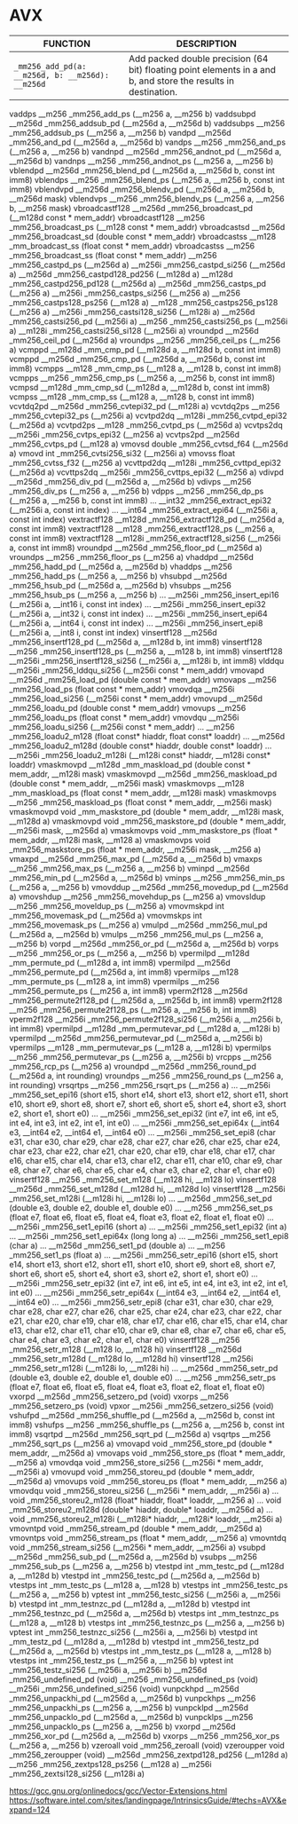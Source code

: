 # AVX

| FUNCTION                                         | DESCRIPTION |
| ------------------------------------------------ | ----------- |
| `_mm256_add_pd(a: __m256d, b: __m256d): __m256d` | Add packed double precision (64 bit) floating point elements in a and b, and store the results in destination. |



vaddps
__m256 _mm256_add_ps (__m256 a, __m256 b)
vaddsubpd
__m256d _mm256_addsub_pd (__m256d a, __m256d b)
vaddsubps
__m256 _mm256_addsub_ps (__m256 a, __m256 b)
vandpd
__m256d _mm256_and_pd (__m256d a, __m256d b)
vandps
__m256 _mm256_and_ps (__m256 a, __m256 b)
vandnpd
__m256d _mm256_andnot_pd (__m256d a, __m256d b)
vandnps
__m256 _mm256_andnot_ps (__m256 a, __m256 b)
vblendpd
__m256d _mm256_blend_pd (__m256d a, __m256d b, const int imm8)
vblendps
__m256 _mm256_blend_ps (__m256 a, __m256 b, const int imm8)
vblendvpd
__m256d _mm256_blendv_pd (__m256d a, __m256d b, __m256d mask)
vblendvps
__m256 _mm256_blendv_ps (__m256 a, __m256 b, __m256 mask)
vbroadcastf128
__m256d _mm256_broadcast_pd (__m128d const * mem_addr)
vbroadcastf128
__m256 _mm256_broadcast_ps (__m128 const * mem_addr)
vbroadcastsd
__m256d _mm256_broadcast_sd (double const * mem_addr)
vbroadcastss
__m128 _mm_broadcast_ss (float const * mem_addr)
vbroadcastss
__m256 _mm256_broadcast_ss (float const * mem_addr)
__m256 _mm256_castpd_ps (__m256d a)
__m256i _mm256_castpd_si256 (__m256d a)
__m256d _mm256_castpd128_pd256 (__m128d a)
__m128d _mm256_castpd256_pd128 (__m256d a)
__m256d _mm256_castps_pd (__m256 a)
__m256i _mm256_castps_si256 (__m256 a)
__m256 _mm256_castps128_ps256 (__m128 a)
__m128 _mm256_castps256_ps128 (__m256 a)
__m256i _mm256_castsi128_si256 (__m128i a)
__m256d _mm256_castsi256_pd (__m256i a)
__m256 _mm256_castsi256_ps (__m256i a)
__m128i _mm256_castsi256_si128 (__m256i a)
vroundpd
__m256d _mm256_ceil_pd (__m256d a)
vroundps
__m256 _mm256_ceil_ps (__m256 a)
vcmppd
__m128d _mm_cmp_pd (__m128d a, __m128d b, const int imm8)
vcmppd
__m256d _mm256_cmp_pd (__m256d a, __m256d b, const int imm8)
vcmpps
__m128 _mm_cmp_ps (__m128 a, __m128 b, const int imm8)
vcmpps
__m256 _mm256_cmp_ps (__m256 a, __m256 b, const int imm8)
vcmpsd
__m128d _mm_cmp_sd (__m128d a, __m128d b, const int imm8)
vcmpss
__m128 _mm_cmp_ss (__m128 a, __m128 b, const int imm8)
vcvtdq2pd
__m256d _mm256_cvtepi32_pd (__m128i a)
vcvtdq2ps
__m256 _mm256_cvtepi32_ps (__m256i a)
vcvtpd2dq
__m128i _mm256_cvtpd_epi32 (__m256d a)
vcvtpd2ps
__m128 _mm256_cvtpd_ps (__m256d a)
vcvtps2dq
__m256i _mm256_cvtps_epi32 (__m256 a)
vcvtps2pd
__m256d _mm256_cvtps_pd (__m128 a)
vmovsd
double _mm256_cvtsd_f64 (__m256d a)
vmovd
int _mm256_cvtsi256_si32 (__m256i a)
vmovss
float _mm256_cvtss_f32 (__m256 a)
vcvttpd2dq
__m128i _mm256_cvttpd_epi32 (__m256d a)
vcvttps2dq
__m256i _mm256_cvttps_epi32 (__m256 a)
vdivpd
__m256d _mm256_div_pd (__m256d a, __m256d b)
vdivps
__m256 _mm256_div_ps (__m256 a, __m256 b)
vdpps
__m256 _mm256_dp_ps (__m256 a, __m256 b, const int imm8)
...
__int32 _mm256_extract_epi32 (__m256i a, const int index)
...
__int64 _mm256_extract_epi64 (__m256i a, const int index)
vextractf128
__m128d _mm256_extractf128_pd (__m256d a, const int imm8)
vextractf128
__m128 _mm256_extractf128_ps (__m256 a, const int imm8)
vextractf128
__m128i _mm256_extractf128_si256 (__m256i a, const int imm8)
vroundpd
__m256d _mm256_floor_pd (__m256d a)
vroundps
__m256 _mm256_floor_ps (__m256 a)
vhaddpd
__m256d _mm256_hadd_pd (__m256d a, __m256d b)
vhaddps
__m256 _mm256_hadd_ps (__m256 a, __m256 b)
vhsubpd
__m256d _mm256_hsub_pd (__m256d a, __m256d b)
vhsubps
__m256 _mm256_hsub_ps (__m256 a, __m256 b)
...
__m256i _mm256_insert_epi16 (__m256i a, __int16 i, const int index)
...
__m256i _mm256_insert_epi32 (__m256i a, __int32 i, const int index)
...
__m256i _mm256_insert_epi64 (__m256i a, __int64 i, const int index)
...
__m256i _mm256_insert_epi8 (__m256i a, __int8 i, const int index)
vinsertf128
__m256d _mm256_insertf128_pd (__m256d a, __m128d b, int imm8)
vinsertf128
__m256 _mm256_insertf128_ps (__m256 a, __m128 b, int imm8)
vinsertf128
__m256i _mm256_insertf128_si256 (__m256i a, __m128i b, int imm8)
vlddqu
__m256i _mm256_lddqu_si256 (__m256i const * mem_addr)
vmovapd
__m256d _mm256_load_pd (double const * mem_addr)
vmovaps
__m256 _mm256_load_ps (float const * mem_addr)
vmovdqa
__m256i _mm256_load_si256 (__m256i const * mem_addr)
vmovupd
__m256d _mm256_loadu_pd (double const * mem_addr)
vmovups
__m256 _mm256_loadu_ps (float const * mem_addr)
vmovdqu
__m256i _mm256_loadu_si256 (__m256i const * mem_addr)
...
__m256 _mm256_loadu2_m128 (float const* hiaddr, float const* loaddr)
...
__m256d _mm256_loadu2_m128d (double const* hiaddr, double const* loaddr)
...
__m256i _mm256_loadu2_m128i (__m128i const* hiaddr, __m128i const* loaddr)
vmaskmovpd
__m128d _mm_maskload_pd (double const * mem_addr, __m128i mask)
vmaskmovpd
__m256d _mm256_maskload_pd (double const * mem_addr, __m256i mask)
vmaskmovps
__m128 _mm_maskload_ps (float const * mem_addr, __m128i mask)
vmaskmovps
__m256 _mm256_maskload_ps (float const * mem_addr, __m256i mask)
vmaskmovpd
void _mm_maskstore_pd (double * mem_addr, __m128i mask, __m128d a)
vmaskmovpd
void _mm256_maskstore_pd (double * mem_addr, __m256i mask, __m256d a)
vmaskmovps
void _mm_maskstore_ps (float * mem_addr, __m128i mask, __m128 a)
vmaskmovps
void _mm256_maskstore_ps (float * mem_addr, __m256i mask, __m256 a)
vmaxpd
__m256d _mm256_max_pd (__m256d a, __m256d b)
vmaxps
__m256 _mm256_max_ps (__m256 a, __m256 b)
vminpd
__m256d _mm256_min_pd (__m256d a, __m256d b)
vminps
__m256 _mm256_min_ps (__m256 a, __m256 b)
vmovddup
__m256d _mm256_movedup_pd (__m256d a)
vmovshdup
__m256 _mm256_movehdup_ps (__m256 a)
vmovsldup
__m256 _mm256_moveldup_ps (__m256 a)
vmovmskpd
int _mm256_movemask_pd (__m256d a)
vmovmskps
int _mm256_movemask_ps (__m256 a)
vmulpd
__m256d _mm256_mul_pd (__m256d a, __m256d b)
vmulps
__m256 _mm256_mul_ps (__m256 a, __m256 b)
vorpd
__m256d _mm256_or_pd (__m256d a, __m256d b)
vorps
__m256 _mm256_or_ps (__m256 a, __m256 b)
vpermilpd
__m128d _mm_permute_pd (__m128d a, int imm8)
vpermilpd
__m256d _mm256_permute_pd (__m256d a, int imm8)
vpermilps
__m128 _mm_permute_ps (__m128 a, int imm8)
vpermilps
__m256 _mm256_permute_ps (__m256 a, int imm8)
vperm2f128
__m256d _mm256_permute2f128_pd (__m256d a, __m256d b, int imm8)
vperm2f128
__m256 _mm256_permute2f128_ps (__m256 a, __m256 b, int imm8)
vperm2f128
__m256i _mm256_permute2f128_si256 (__m256i a, __m256i b, int imm8)
vpermilpd
__m128d _mm_permutevar_pd (__m128d a, __m128i b)
vpermilpd
__m256d _mm256_permutevar_pd (__m256d a, __m256i b)
vpermilps
__m128 _mm_permutevar_ps (__m128 a, __m128i b)
vpermilps
__m256 _mm256_permutevar_ps (__m256 a, __m256i b)
vrcpps
__m256 _mm256_rcp_ps (__m256 a)
vroundpd
__m256d _mm256_round_pd (__m256d a, int rounding)
vroundps
__m256 _mm256_round_ps (__m256 a, int rounding)
vrsqrtps
__m256 _mm256_rsqrt_ps (__m256 a)
...
__m256i _mm256_set_epi16 (short e15, short e14, short e13, short e12, short e11, short e10, short e9, short e8, short e7, short e6, short e5, short e4, short e3, short e2, short e1, short e0)
...
__m256i _mm256_set_epi32 (int e7, int e6, int e5, int e4, int e3, int e2, int e1, int e0)
...
__m256i _mm256_set_epi64x (__int64 e3, __int64 e2, __int64 e1, __int64 e0)
...
__m256i _mm256_set_epi8 (char e31, char e30, char e29, char e28, char e27, char e26, char e25, char e24, char e23, char e22, char e21, char e20, char e19, char e18, char e17, char e16, char e15, char e14, char e13, char e12, char e11, char e10, char e9, char e8, char e7, char e6, char e5, char e4, char e3, char e2, char e1, char e0)
vinsertf128
__m256 _mm256_set_m128 (__m128 hi, __m128 lo)
vinsertf128
__m256d _mm256_set_m128d (__m128d hi, __m128d lo)
vinsertf128
__m256i _mm256_set_m128i (__m128i hi, __m128i lo)
...
__m256d _mm256_set_pd (double e3, double e2, double e1, double e0)
...
__m256 _mm256_set_ps (float e7, float e6, float e5, float e4, float e3, float e2, float e1, float e0)
...
__m256i _mm256_set1_epi16 (short a)
...
__m256i _mm256_set1_epi32 (int a)
...
__m256i _mm256_set1_epi64x (long long a)
...
__m256i _mm256_set1_epi8 (char a)
...
__m256d _mm256_set1_pd (double a)
...
__m256 _mm256_set1_ps (float a)
...
__m256i _mm256_setr_epi16 (short e15, short e14, short e13, short e12, short e11, short e10, short e9, short e8, short e7, short e6, short e5, short e4, short e3, short e2, short e1, short e0)
...
__m256i _mm256_setr_epi32 (int e7, int e6, int e5, int e4, int e3, int e2, int e1, int e0)
...
__m256i _mm256_setr_epi64x (__int64 e3, __int64 e2, __int64 e1, __int64 e0)
...
__m256i _mm256_setr_epi8 (char e31, char e30, char e29, char e28, char e27, char e26, char e25, char e24, char e23, char e22, char e21, char e20, char e19, char e18, char e17, char e16, char e15, char e14, char e13, char e12, char e11, char e10, char e9, char e8, char e7, char e6, char e5, char e4, char e3, char e2, char e1, char e0)
vinsertf128
__m256 _mm256_setr_m128 (__m128 lo, __m128 hi)
vinsertf128
__m256d _mm256_setr_m128d (__m128d lo, __m128d hi)
vinsertf128
__m256i _mm256_setr_m128i (__m128i lo, __m128i hi)
...
__m256d _mm256_setr_pd (double e3, double e2, double e1, double e0)
...
__m256 _mm256_setr_ps (float e7, float e6, float e5, float e4, float e3, float e2, float e1, float e0)
vxorpd
__m256d _mm256_setzero_pd (void)
vxorps
__m256 _mm256_setzero_ps (void)
vpxor
__m256i _mm256_setzero_si256 (void)
vshufpd
__m256d _mm256_shuffle_pd (__m256d a, __m256d b, const int imm8)
vshufps
__m256 _mm256_shuffle_ps (__m256 a, __m256 b, const int imm8)
vsqrtpd
__m256d _mm256_sqrt_pd (__m256d a)
vsqrtps
__m256 _mm256_sqrt_ps (__m256 a)
vmovapd
void _mm256_store_pd (double * mem_addr, __m256d a)
vmovaps
void _mm256_store_ps (float * mem_addr, __m256 a)
vmovdqa
void _mm256_store_si256 (__m256i * mem_addr, __m256i a)
vmovupd
void _mm256_storeu_pd (double * mem_addr, __m256d a)
vmovups
void _mm256_storeu_ps (float * mem_addr, __m256 a)
vmovdqu
void _mm256_storeu_si256 (__m256i * mem_addr, __m256i a)
...
void _mm256_storeu2_m128 (float* hiaddr, float* loaddr, __m256 a)
...
void _mm256_storeu2_m128d (double* hiaddr, double* loaddr, __m256d a)
...
void _mm256_storeu2_m128i (__m128i* hiaddr, __m128i* loaddr, __m256i a)
vmovntpd
void _mm256_stream_pd (double * mem_addr, __m256d a)
vmovntps
void _mm256_stream_ps (float * mem_addr, __m256 a)
vmovntdq
void _mm256_stream_si256 (__m256i * mem_addr, __m256i a)
vsubpd
__m256d _mm256_sub_pd (__m256d a, __m256d b)
vsubps
__m256 _mm256_sub_ps (__m256 a, __m256 b)
vtestpd
int _mm_testc_pd (__m128d a, __m128d b)
vtestpd
int _mm256_testc_pd (__m256d a, __m256d b)
vtestps
int _mm_testc_ps (__m128 a, __m128 b)
vtestps
int _mm256_testc_ps (__m256 a, __m256 b)
vptest
int _mm256_testc_si256 (__m256i a, __m256i b)
vtestpd
int _mm_testnzc_pd (__m128d a, __m128d b)
vtestpd
int _mm256_testnzc_pd (__m256d a, __m256d b)
vtestps
int _mm_testnzc_ps (__m128 a, __m128 b)
vtestps
int _mm256_testnzc_ps (__m256 a, __m256 b)
vptest
int _mm256_testnzc_si256 (__m256i a, __m256i b)
vtestpd
int _mm_testz_pd (__m128d a, __m128d b)
vtestpd
int _mm256_testz_pd (__m256d a, __m256d b)
vtestps
int _mm_testz_ps (__m128 a, __m128 b)
vtestps
int _mm256_testz_ps (__m256 a, __m256 b)
vptest
int _mm256_testz_si256 (__m256i a, __m256i b)
__m256d _mm256_undefined_pd (void)
__m256 _mm256_undefined_ps (void)
__m256i _mm256_undefined_si256 (void)
vunpckhpd
__m256d _mm256_unpackhi_pd (__m256d a, __m256d b)
vunpckhps
__m256 _mm256_unpackhi_ps (__m256 a, __m256 b)
vunpcklpd
__m256d _mm256_unpacklo_pd (__m256d a, __m256d b)
vunpcklps
__m256 _mm256_unpacklo_ps (__m256 a, __m256 b)
vxorpd
__m256d _mm256_xor_pd (__m256d a, __m256d b)
vxorps
__m256 _mm256_xor_ps (__m256 a, __m256 b)
vzeroall
void _mm256_zeroall (void)
vzeroupper
void _mm256_zeroupper (void)
__m256d _mm256_zextpd128_pd256 (__m128d a)
__m256 _mm256_zextps128_ps256 (__m128 a)
__m256i _mm256_zextsi128_si256 (__m128i a)


https://gcc.gnu.org/onlinedocs/gcc/Vector-Extensions.html
https://software.intel.com/sites/landingpage/IntrinsicsGuide/#techs=AVX&expand=124